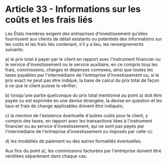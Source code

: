 # Article 33 - Informations sur les coûts et les frais liés


Les États membres exigent des entreprises d'investissement qu'elles fournissent aux clients de détail existants ou potentiels des informations sur les coûts et les frais liés contenant, s'il y a lieu, les renseignements suivants:

a) le prix total à payer par le client en rapport avec l'instrument financier ou le service d'investissement ou le service auxiliaire, en ce compris tous les frais, commissions, charges et dépenses connexes, ainsi que toutes les taxes payables par l'intermédiaire de l'entreprise d'investissement ou, si le prix exact ne peut pas être indiqué, la base de calcul du prix total de façon à ce que le client puisse le vérifier;

b) lorsqu'une partie quelconque du prix total mentionné au point a) doit être payée ou est exprimée en une devise étrangère, la devise en question et les taux et frais de change applicables doivent être indiqués;

c) la mention de l'existence éventuelle d'autres coûts pour le client, y compris des taxes, en rapport avec les transactions liées à l'instrument financier ou au service d'investissement, qui ne sont pas payés par l'intermédiaire de l'entreprise d'investissement ou imposés par celle-ci;

d) les modalités de paiement ou des autres formalités éventuelles.

Aux fins du point a), les commissions facturées par l'entreprise doivent être ventilées séparément dans chaque cas.
